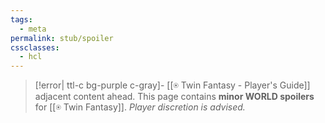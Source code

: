 ```yaml
---
tags:
  - meta
permalink: stub/spoiler
cssclasses:
  - hcl
---
```

 >[!error| ttl-c bg-purple c-gray]- [[⍟ Twin Fantasy - Player's Guide]] adjacent content ahead.
 >This page contains **minor WORLD spoilers** for [[⍟ Twin Fantasy]]. *Player discretion is advised.*